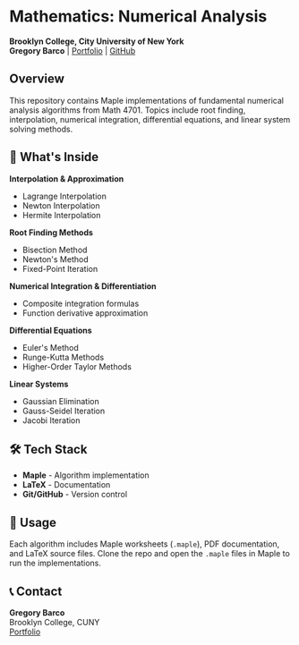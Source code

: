 # Mathematics: Numerical Analysis
**Brooklyn College, City University of New York**  
**Gregory Barco** | [Portfolio](https://barcogregory.com/) | [GitHub](https://github.com/gregorybarco)

## Overview
This repository contains Maple implementations of fundamental numerical analysis algorithms from Math 4701. Topics include root finding, interpolation, numerical integration, differential equations, and linear system solving methods.

## 📁 What's Inside

**Interpolation & Approximation**
- Lagrange Interpolation
- Newton Interpolation  
- Hermite Interpolation

**Root Finding Methods**
- Bisection Method
- Newton's Method
- Fixed-Point Iteration

**Numerical Integration & Differentiation**
- Composite integration formulas
- Function derivative approximation

**Differential Equations**
- Euler's Method
- Runge-Kutta Methods
- Higher-Order Taylor Methods

**Linear Systems**
- Gaussian Elimination
- Gauss-Seidel Iteration
- Jacobi Iteration

## 🛠️ Tech Stack
- **Maple** - Algorithm implementation
- **LaTeX** - Documentation
- **Git/GitHub** - Version control

## 📖 Usage
Each algorithm includes Maple worksheets (`.maple`), PDF documentation, and LaTeX source files. Clone the repo and open the `.maple` files in Maple to run the implementations.

## 📞 Contact
**Gregory Barco**  
Brooklyn College, CUNY  
[Portfolio](https://barcogregory.com/)
